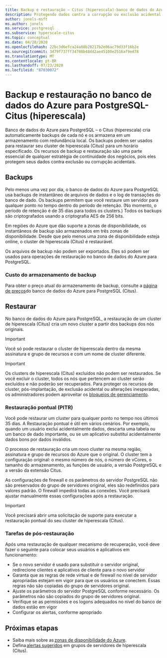 ```yaml
---
title: Backup e restauração – Citus (hiperescala)-banco de dados do Azure para PostgreSQL
description: Protegendo dados contra a corrupção ou exclusão acidental
author: jonels-msft
ms.author: jonels
ms.service: postgresql
ms.subservice: hyperscale-citus
ms.topic: conceptual
ms.date: 04/28/2020
ms.openlocfilehash: 22bc3d6efca24a88b28217b2e06ac79d33f16b2e
ms.sourcegitcommit: 3d79f737ff34708b48dd2ae45100e2516af9ed78
ms.translationtype: MT
ms.contentlocale: pt-BR
ms.lasthandoff: 07/23/2020
ms.locfileid: "87030072"
---
```

# <a name="backup-and-restore-in-azure-database-for-postgresql---hyperscale-citus"></a>Backup e restauração no banco de dados do Azure para PostgreSQL-Citus (hiperescala)

Banco de dados do Azure para PostgreSQL – o Citus (hiperescala) cria automaticamente backups de cada nó e os armazena em um armazenamento com redundância local. Os backups podem ser usados para restaurar seu cluster de hiperescala (Citus) para um horário especificado. Os recursos de backup e restauração são uma parte essencial de qualquer estratégia de continuidade dos negócios, pois eles protegem seus dados contra exclusão ou corrupção acidentais.

## <a name="backups"></a>Backups

Pelo menos uma vez por dia, o banco de dados do Azure para PostgreSQL usa backups de instantâneo de arquivos de dados e o log de transações do banco de dado. Os backups permitem que você restaure um servidor para qualquer ponto no tempo dentro do período de retenção. (No momento, o período de retenção é de 35 dias para todos os clusters.) Todos os backups são criptografados usando a criptografia AES de 256 bits.

Em regiões do Azure que dão suporte a zonas de disponibilidade, os instantâneos de backup são armazenados em três zonas de disponibilidade. Desde que pelo menos uma zona de disponibilidade esteja online, o cluster de hiperescala (Citus) é restaurável.

Os arquivos de backup não podem ser exportados. Eles só podem ser usados para operações de restauração no banco de dados do Azure para PostgreSQL.

### <a name="backup-storage-cost"></a>Custo do armazenamento de backup

Para obter o preço atual do armazenamento de backup, consulte a [página de preços](https://azure.microsoft.com/pricing/details/postgresql/hyperscale-citus/)do banco de dados do Azure para PostgreSQL (Citus).

## <a name="restore"></a>Restaurar

No banco de dados do Azure para PostgreSQL, a restauração de um cluster de hiperescala (Citus) cria um novo cluster a partir dos backups dos nós originais. 

> [!IMPORTANT]
>Você só pode restaurar o cluster de hiperescala dentro da mesma assinatura e grupo de recursos e com um nome de cluster diferente.


> [!IMPORTANT]
> Os clusters de hiperescala (Citus) excluídos não podem ser restaurados. Se você excluir o cluster, todos os nós que pertencem ao cluster serão excluídos e não poderão ser recuperados. Para proteger os recursos de cluster, pós-implantação, de exclusão acidental ou alterações inesperadas, os administradores podem aproveitar os [bloqueios de gerenciamento](/azure/azure-resource-manager/management/lock-resources).

### <a name="point-in-time-restore-pitr"></a>Restauração pontual (PITR)

Você pode restaurar um cluster para qualquer ponto no tempo nos últimos 35 dias.
A Restauração pontual é útil em vários cenários. Por exemplo, quando um usuário exclui acidentalmente dados, descarta uma tabela ou um banco de dado importante, ou se um aplicativo substitui acidentalmente dados bons por dados inválidos.

O processo de restauração cria um novo cluster na mesma região, assinatura e grupo de recursos do Azure que o original. O cluster tem a configuração original: o mesmo número de nós, o número de vCores, o tamanho do armazenamento, as funções de usuário, a versão PostgreSQL e a versão da extensão Citus.

As configurações de firewall e os parâmetros do servidor PostgreSQL não são preservados do grupo de servidores original, eles são redefinidos para valores padrão. O firewall impedirá todas as conexões. Você precisará ajustar manualmente essas configurações após a restauração.

> [!IMPORTANT]
> Você precisará abrir uma solicitação de suporte para executar a restauração pontual do seu cluster de hiperescala (Citus).

### <a name="post-restore-tasks"></a>Tarefas de pós-restauração

Após uma restauração de qualquer mecanismo de recuperação, você deve fazer o seguinte para colocar seus usuários e aplicativos em funcionamento:

* Se o novo servidor é usado para substituir o servidor original, redirecione clientes e aplicativos de cliente para o novo servidor
* Garanta que as regras de rede virtual e de firewall no nível de servidor apropriadas estejam em vigor para que os usuários se conectem. Essas regras não são copiadas do grupo de servidores original.
* Ajuste os parâmetros do servidor PostgreSQL conforme necessário. Os parâmetros não são copiados do grupo de servidores original.
* Verifique se as permissões e os logons adequados no nível do banco de dados estão em vigor
* Configurar os alertas, conforme apropriado

## <a name="next-steps"></a>Próximas etapas

* Saiba mais sobre as [zonas de disponibilidade do Azure](/azure/availability-zones/az-overview).
* Defina [alertas sugeridos](/azure/postgresql/howto-hyperscale-alert-on-metric#suggested-alerts) em grupos de servidores de hiperescala (Citus).
